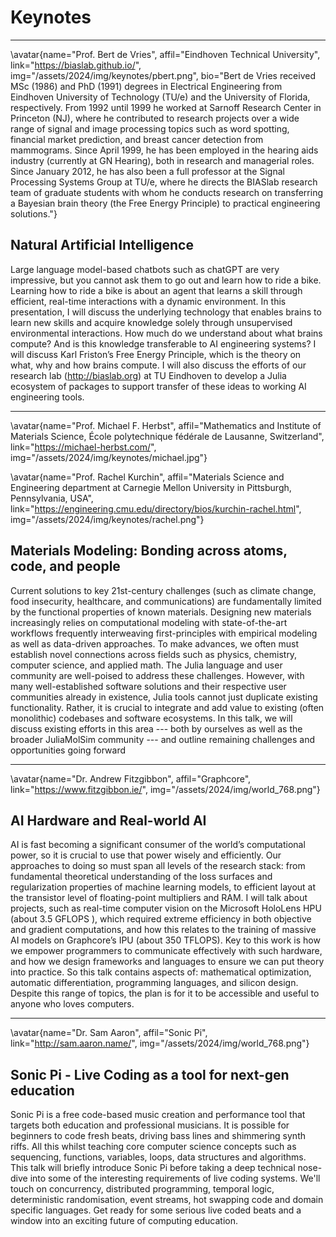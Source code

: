 # Keynotes

---

\avatar{name="Prof. Bert de Vries", affil="Eindhoven Technical University", link="https://biaslab.github.io/", img="/assets/2024/img/keynotes/pbert.png", bio="Bert de Vries received MSc (1986) and PhD (1991) degrees in Electrical Engineering from Eindhoven University of Technology (TU/e) and the University of Florida, respectively. From 1992 until 1999 he worked at Sarnoff Research Center in Princeton (NJ), where he contributed to research projects over a wide range of signal and image processing topics such as word spotting, financial market prediction, and breast cancer detection from mammograms. Since April 1999, he has been employed in the hearing aids industry (currently at GN Hearing), both in research and managerial roles. Since January 2012, he has also been a full professor at the Signal Processing Systems Group at TU/e, where he directs the BIASlab research team of graduate students with whom he conducts research on transferring a Bayesian brain theory (the Free Energy Principle) to practical engineering solutions."}

## Natural Artificial Intelligence

Large language model-based chatbots such as chatGPT are very impressive, but you cannot ask them to go out and learn how to ride a bike. Learning how to ride a bike is about an agent that learns a skill through efficient, real-time interactions with a dynamic environment. In this presentation, I will discuss the underlying technology that enables brains to learn new skills and acquire knowledge solely through unsupervised environmental interactions. How much do we understand about what brains compute? And is this knowledge transferable to AI engineering systems? I will discuss Karl Friston’s Free Energy Principle, which is the theory on what, why and how brains compute. I will also discuss the efforts of our research lab (http://biaslab.org) at TU Eindhoven to develop a Julia ecosystem of packages to support transfer of these ideas to working AI engineering tools.

---

\avatar{name="Prof. Michael F. Herbst", affil="Mathematics and Institute of Materials Science, École polytechnique fédérale de Lausanne, Switzerland", link="https://michael-herbst.com/", img="/assets/2024/img/keynotes/michael.jpg"}

\avatar{name="Prof. Rachel Kurchin", affil="Materials Science and Engineering department at Carnegie Mellon University in Pittsburgh, Pennsylvania, USA", link="https://engineering.cmu.edu/directory/bios/kurchin-rachel.html", img="/assets/2024/img/keynotes/rachel.png"}

## Materials Modeling: Bonding across atoms, code, and people

Current solutions to key 21st-century challenges (such as climate change, food insecurity, healthcare, and communications) are fundamentally limited by the functional properties of known materials. Designing new materials increasingly relies on computational modeling with state-of-the-art workflows frequently interweaving first-principles with empirical modeling as well as data-driven approaches. To make advances, we often must establish novel connections across fields such as physics, chemistry, computer science, and applied math. The Julia language and user community are well-poised to address these challenges. However, with many well-established software solutions and their respective user communities already in existence, Julia tools cannot just duplicate existing functionality. Rather, it is crucial to integrate and add value to existing (often monolithic) codebases and software ecosystems. In this talk, we will discuss existing efforts in this area --- both by ourselves as well as the broader JuliaMolSim community --- and outline remaining challenges and opportunities going forward

---

\avatar{name="Dr. Andrew Fitzgibbon", affil="Graphcore", link="https://www.fitzgibbon.ie/", img="/assets/2024/img/world_768.png"}

## AI Hardware and Real-world AI

AI is fast becoming a significant consumer of the world’s computational power, so it is crucial to use that power wisely and efficiently. Our approaches to doing so must span all levels of the research stack: from fundamental theoretical understanding of the loss surfaces and regularization properties of machine learning models, to efficient layout at the transistor level of floating-point multipliers and RAM. I will talk about projects, such as real-time computer vision on the Microsoft HoloLens HPU (about 3.5 GFLOPS ), which required extreme efficiency in both objective and gradient computations, and how this relates to the training of massive AI models on Graphcore’s IPU (about 350 TFLOPS). Key to this work is how we empower programmers to communicate effectively with such hardware, and how we design frameworks and languages to ensure we can put theory into practice. So this talk contains aspects of: mathematical optimization, automatic differentiation, programming languages, and silicon design. Despite this range of topics, the plan is for it to be accessible and useful to anyone who loves computers.

--- 

\avatar{name="Dr. Sam Aaron", affil="Sonic Pi", link="http://sam.aaron.name/", img="/assets/2024/img/world_768.png"}

## Sonic Pi - Live Coding as a tool for next-gen education

Sonic Pi is a free code-based music creation and performance tool that targets both education and professional musicians. It is possible for beginners to code fresh beats, driving bass lines and shimmering synth riffs. All this whilst teaching core computer science concepts such as sequencing, functions, variables, loops, data structures and algorithms.
This talk will briefly introduce Sonic Pi before taking a deep technical nose-dive into some of the interesting requirements of live coding systems. We'll touch on concurrency, distributed programming, temporal logic, deterministic randomisation, event streams, hot swapping code and domain specific languages.
Get ready for some serious live coded beats and a window into an exciting future of computing education.